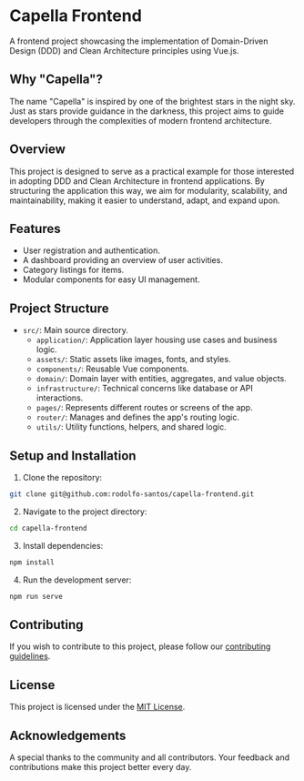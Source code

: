 # Capella Frontend

A frontend project showcasing the implementation of Domain-Driven Design (DDD) and Clean Architecture principles using Vue.js.

## Why "Capella"?

The name "Capella" is inspired by one of the brightest stars in the night sky. Just as stars provide guidance in the darkness, this project aims to guide developers through the complexities of modern frontend architecture.

## Overview

This project is designed to serve as a practical example for those interested in adopting DDD and Clean Architecture in frontend applications. By structuring the application this way, we aim for modularity, scalability, and maintainability, making it easier to understand, adapt, and expand upon.

## Features

- User registration and authentication.
- A dashboard providing an overview of user activities.
- Category listings for items.
- Modular components for easy UI management.

## Project Structure

- `src/`: Main source directory.
  - `application/`: Application layer housing use cases and business logic.
  - `assets/`: Static assets like images, fonts, and styles.
  - `components/`: Reusable Vue components.
  - `domain/`: Domain layer with entities, aggregates, and value objects.
  - `infrastructure/`: Technical concerns like database or API interactions.
  - `pages/`: Represents different routes or screens of the app.
  - `router/`: Manages and defines the app's routing logic.
  - `utils/`: Utility functions, helpers, and shared logic.

## Setup and Installation

1. Clone the repository:

```sh
git clone git@github.com:rodolfo-santos/capella-frontend.git

```

2. Navigate to the project directory:

```sh
cd capella-frontend
```

3. Install dependencies:

```sh
npm install
```

4. Run the development server:

```sh
npm run serve
```

## Contributing

If you wish to contribute to this project, please follow our [contributing guidelines](CONTRIBUTING.md).

## License

This project is licensed under the [MIT License](LICENSE).

## Acknowledgements

A special thanks to the community and all contributors. Your feedback and contributions make this project better every day.
